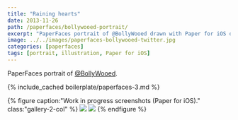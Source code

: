 ```yaml
---
title: "Raining hearts"
date: 2013-11-26
path: /paperfaces/bollywooed-portrait/
excerpt: "PaperFaces portrait of @BollyWooed drawn with Paper for iOS on an iPad."
image: ../../images/paperfaces-bollywooed-twitter.jpg
categories: [paperfaces]
tags: [portrait, illustration, Paper for iOS]
---
```


PaperFaces portrait of [@BollyWooed](https://twitter.com/BollyWooed).

{% include_cached boilerplate/paperfaces-3.md %}

{% figure caption:"Work in progress screenshots (Paper for iOS)." class:"gallery-2-col" %}
[![](../../images/paperfaces-bollywooed-process-1-600.jpg)](../../images/paperfaces-bollywooed-process-1-lg.jpg)
[![](../../images/paperfaces-bollywooed-process-2-600.jpg)](../../images/paperfaces-bollywooed-process-2-lg.jpg)
{% endfigure %}
